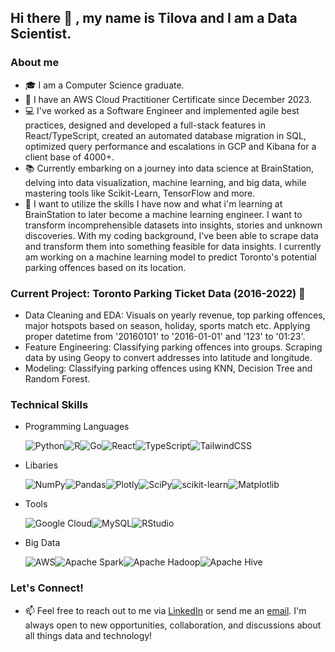 ## Hi there 👋 , my name is Tilova and I am a Data Scientist. 

### About me
- 🎓 I am a Computer Science graduate. 
- 📜 I have an AWS Cloud Practitioner Certificate since December 2023.
- 💻 I've worked as a Software Engineer and implemented agile best practices, designed and developed a full-stack features in React/TypeScript, created an automated database migration in SQL, optimized query performance and escalations in GCP and Kibana for a client base of 4000+.
- 📚 Currently embarking on a journey into data science at BrainStation, delving into data visualization, machine learning, and big data, while mastering tools like Scikit-Learn, TensorFlow and more.
- 🌱 I want to utilize the skills I have now and what i'm learning at BrainStation to later become a machine learning engineer. I want to transform incomprehensible datasets into insights, stories and unknown discoveries. With my coding background, I've been able to scrape data and transform them into something feasible for data insights. I currently am working on a machine learning model to predict Toronto's potential parking offences based on its location.

### Current Project: Toronto Parking Ticket Data (2016-2022) 🚀
- Data Cleaning and EDA: Visuals on yearly revenue, top parking offences, major hotspots based on season, holiday, sports match etc. Applying proper datetime from '20160101' to '2016-01-01' and '123' to '01:23'. 
- Feature Engineering: Classifying parking offences into groups. Scraping data by using Geopy to convert addresses into latitude and longitude.
- Modeling: Classifying parking offences using KNN, Decision Tree and Random Forest.

### Technical Skills
- Programming Languages

  ![Python](https://img.shields.io/badge/python-3670A0?style=for-the-badge&logo=python&logoColor=ffdd54)![R](https://img.shields.io/badge/r-%23276DC3.svg?style=for-the-badge&logo=r&logoColor=white)![Go](https://img.shields.io/badge/go-%2300ADD8.svg?style=for-the-badge&logo=go&logoColor=white)![React](https://img.shields.io/badge/react-%2320232a.svg?style=for-the-badge&logo=react&logoColor=%2361DAFB)![TypeScript](https://img.shields.io/badge/typescript-%23007ACC.svg?style=for-the-badge&logo=typescript&logoColor=white)![TailwindCSS](https://img.shields.io/badge/tailwindcss-%2338B2AC.svg?style=for-the-badge&logo=tailwind-css&logoColor=white)
- Libaries

  ![NumPy](https://img.shields.io/badge/numpy-%23013243.svg?style=for-the-badge&logo=numpy&logoColor=white)![Pandas](https://img.shields.io/badge/pandas-%23150458.svg?style=for-the-badge&logo=pandas&logoColor=white)![Plotly](https://img.shields.io/badge/Plotly-%233F4F75.svg?style=for-the-badge&logo=plotly&logoColor=white)![SciPy](https://img.shields.io/badge/SciPy-%230C55A5.svg?style=for-the-badge&logo=scipy&logoColor=%white)![scikit-learn](https://img.shields.io/badge/scikit--learn-%23F7931E.svg?style=for-the-badge&logo=scikit-learn&logoColor=white)![Matplotlib](https://img.shields.io/badge/Matplotlib-%23ffffff.svg?style=for-the-badge&logo=Matplotlib&logoColor=black)
- Tools

  ![Google Cloud](https://img.shields.io/badge/GoogleCloud-%234285F4.svg?style=for-the-badge&logo=google-cloud&logoColor=white)![MySQL](https://img.shields.io/badge/mysql-4479A1.svg?style=for-the-badge&logo=mysql&logoColor=white)![RStudio](https://img.shields.io/badge/RStudio-4285F4?style=for-the-badge&logo=rstudio&logoColor=white)
- Big Data

  ![AWS](https://img.shields.io/badge/AWS-%23FF9900.svg?style=for-the-badge&logo=amazon-aws&logoColor=white)![Apache Spark](https://img.shields.io/badge/Apache%20Spark-FDEE21?style=flat-square&logo=apachespark&logoColor=black)![Apache Hadoop](https://img.shields.io/badge/Apache%20Hadoop-66CCFF?style=for-the-badge&logo=apachehadoop&logoColor=black)![Apache Hive](https://img.shields.io/badge/Apache%20Hive-FDEE21?style=for-the-badge&logo=apachehive&logoColor=black)

### Let's Connect!
- 📫 Feel free to reach out to me via [LinkedIn](https://www.linkedin.com/in/tilovashahrin) or send me an [email](tilova97@gmail.com). I'm always open to new opportunities, collaboration, and discussions about all things data and technology! 

